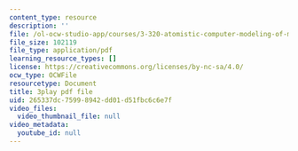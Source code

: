 ```yaml
---
content_type: resource
description: ''
file: /ol-ocw-studio-app/courses/3-320-atomistic-computer-modeling-of-materials-sma-5107-spring-2005/265337dc75998942dd01d51fbc6c6e7f_yYAHcATzuno.pdf
file_size: 102119
file_type: application/pdf
learning_resource_types: []
license: https://creativecommons.org/licenses/by-nc-sa/4.0/
ocw_type: OCWFile
resourcetype: Document
title: 3play pdf file
uid: 265337dc-7599-8942-dd01-d51fbc6c6e7f
video_files:
  video_thumbnail_file: null
video_metadata:
  youtube_id: null
---
```

